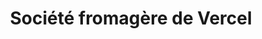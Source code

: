 ---
title: "Société fromagère de Vercel"
url: /vercel-villedieu-le-camp/societe-fromagere-de-vercel/
shop: Käse
---
